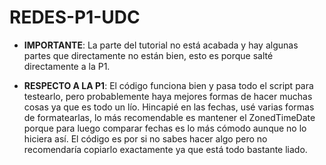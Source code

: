 # REDES-P1-UDC

- **IMPORTANTE**: La parte del tutorial no está acabada y hay algunas partes que directamente no están bien, esto es porque salté directamente a la P1.

- **RESPECTO A LA P1**: El código funciona bien y pasa todo el script para testearlo, pero probablemente haya mejores formas de hacer muchas cosas ya que es todo un lío. Hincapié en las fechas, usé varias formas de formatearlas, lo más recomendable es mantener el ZonedTimeDate porque para luego comparar fechas es lo más cómodo aunque no lo hiciera así. El código es por si no sabes hacer algo pero no recomendaría copiarlo exactamente ya que está todo bastante liado.
